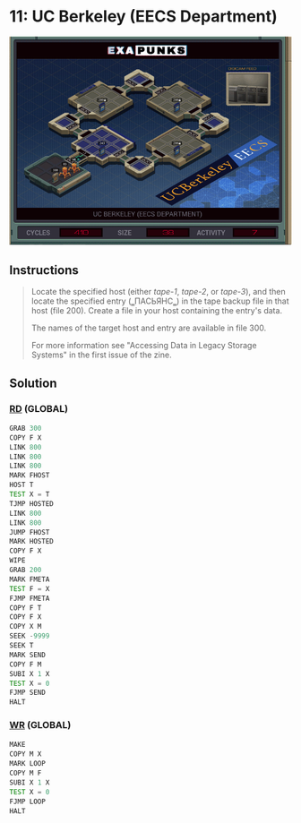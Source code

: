 # 11: UC Berkeley (EECS Department)
<div align='center'><img src='PB009.gif' /></div>

## Instructions
>﻿Locate the specified host (either *tape-1*, *tape-2*, or *tape-3*), and then locate the specified entry (‗ПАСЬЯНС‗) in the tape backup file in that host (file 200). Create a file in your host containing the entry's data.
>
>The names of the target host and entry are available in file 300.
>
>For more information see "Accessing Data in Legacy Storage Systems" in the first issue of the zine.

## Solution

### [RD](RD.exa) (GLOBAL)
```asm
GRAB 300
COPY F X
LINK 800
LINK 800
LINK 800
MARK FHOST
HOST T
TEST X = T
TJMP HOSTED
LINK 800
LINK 800
JUMP FHOST
MARK HOSTED
COPY F X
WIPE
GRAB 200
MARK FMETA
TEST F = X
FJMP FMETA
COPY F T
COPY F X
COPY X M
SEEK -9999
SEEK T
MARK SEND
COPY F M
SUBI X 1 X
TEST X = 0
FJMP SEND
HALT
```

### [WR](WR.exa) (GLOBAL)
```asm
MAKE
COPY M X
MARK LOOP
COPY M F
SUBI X 1 X
TEST X = 0
FJMP LOOP
HALT
```
